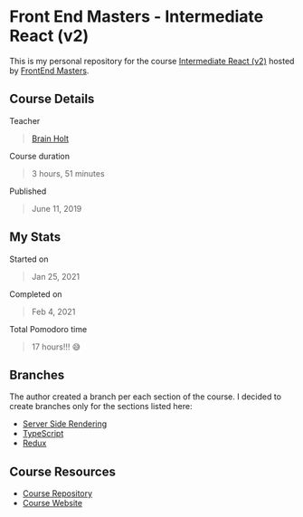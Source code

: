 # Front End Masters - Intermediate React (v2)

This is my personal repository for the course [Intermediate React (v2)](https://frontendmasters.com/courses/intermediate-react-v2/) hosted by [FrontEnd Masters](https://frontendmasters.com/).

## Course Details

Teacher

> [Brain Holt](https://twitter.com/holtbt)

Course duration

> 3 hours, 51 minutes

Published

> June 11, 2019

## My Stats

Started on

> Jan 25, 2021

Completed on

> Feb 4, 2021

Total Pomodoro time

> 17 hours!!! 😅

## Branches

The author created a branch per each section of the course. I decided to create branches only for the sections listed here:

- [Server Side Rendering](https://github.com/iramirezc-learning/fem-intermediate-react-v2/tree/server-side-rendering)
- [TypeScript](https://github.com/iramirezc-learning/fem-intermediate-react-v2/tree/typescript)
- [Redux](https://github.com/iramirezc-learning/fem-intermediate-react-v2/tree/redux)

## Course Resources

- [Course Repository](https://github.com/btholt/complete-intro-to-react-v5)
- [Course Website](https://btholt.github.io/complete-intro-to-react-v5/)
